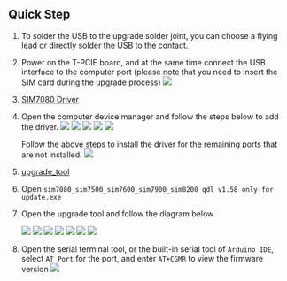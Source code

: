 
## Quick Step

1. To solder the USB to the upgrade solder joint, you can choose a flying lead or directly solder the USB to the contact. 
2. Power on the T-PCIE board, and at the same time connect the USB interface to the computer port (please note that you need to insert the SIM card during the upgrade process) 
    ![](../image/update_simxxxx_1.png)

3.  [SIM7080 Driver](https://github.com/Xinyuan-LilyGO/LilyGo-T-PCIE/tree/master/update_simxxxx_firmware/USB_driver)
4. Open the computer device manager and follow the steps below to add the driver. 
    ![](../image/update_simxxxx_2.png)
    ![](../image/update_simxxxx_3.png)
    ![](../image/update_simxxxx_4.png)
    ![](../image/update_sim7080_5.png)
    ![](../image/update_simxxxx_6.png)

    Follow the above steps to install the driver for the remaining ports that are not installed.
    ![](../image/update_simxxxx_7.png)

5. [upgrade_tool](https://github.com/Xinyuan-LilyGO/LilyGo-T-PCIE/tree/master/update_simxxxx_firmware/upgrade_tool/SIM7080_SIM7500_SIM7600_SIM7900_SIM8200%20QDL%20V1.58%20Only%20for%20Update)
6. Open `sim7080_sim7500_sim7600_sim7900_sim8200 qdl v1.58 only for update.exe` 
7.  Open the upgrade tool and follow the diagram below 

    ![](../image/update_simxxxx_8.png)
    ![](../image/update_simxxxx_9.png)
    ![](../image/update_simxxxx_10.png)
    ![](../image/update_simxxxx_11.png)
    ![](../image/update_simxxxx_12.png)
    ![](../image/update_simxxxx_13.png)
    ![](../image/update_simxxxx_15.png)



8. Open the serial terminal tool, or the built-in serial tool of `Arduino IDE`, select `AT Port` for the port, and enter `AT+CGMR` to view the firmware version 
    ![](../image/update_simxxxx_14.png)



